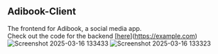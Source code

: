 ## Adibook-Client
The frontend for Adibook, a social media app.      
Check out the code for the backend [[here](https://github.com/SuperShivam5000/adibook-api)](https://example.com)
![Screenshot 2025-03-16 133433](https://github.com/user-attachments/assets/f994cd23-8d05-4b88-a6ad-42f7a8208ab2)
![Screenshot 2025-03-16 133323](https://github.com/user-attachments/assets/e5e367ff-27cc-4bb7-898c-911dc14f7854)

